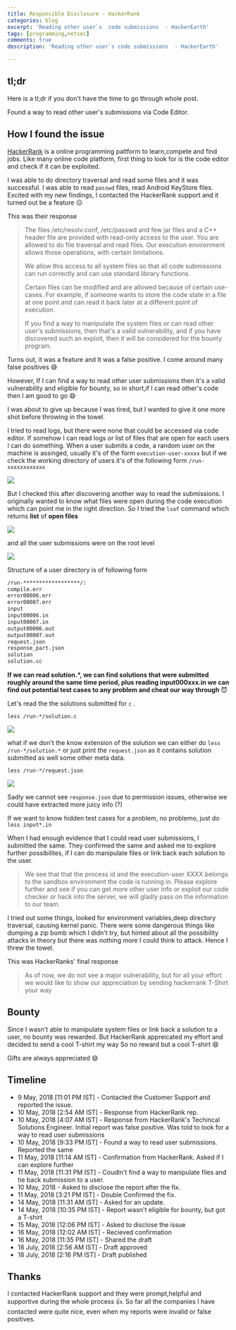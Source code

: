 ```yaml
---
title: Responsible Disclosure - HackerRank
categories: blog
excerpt: 'Reading other user`s  code submissions  - HackerEarth'
tags: [programming,netsec]
comments: true
description: 'Reading other user`s code submissions  - HackerEarth'

---
```





## tl;dr 
Here is a tl;dr if you don't have the time to go through whole post.

Found a way to read other user's submissions via Code Editor.

## How I found the issue

[HackerRank](https://www.hackerrank.com/) is a online programming paltform to learn,compete and find jobs. Like many online code platform, first thing to look for is the code editor and check if it can be exploited. 

I was able to do directory traversal and read some files and it was successful. I was able to read `passwd` files, read Android KeyStore files. Excited with my new findings, I contacted the HackerRank support and it turned out be a feature :neutral_face:

This was their response

<blockquote>
The files /etc/resolv.conf, /etc/passwd and few jar files and a C++ header file are provided with read-only access to the user. You are allowed to do file traversal and read files. Our execution environment allows those operations, with certain limitations.

We allow this access to all system files so that all code submissions can run correctly and can use standard library functions.

Certain files can be modified and are allowed because of certain use-cases. For example, if someone wants to store the code state in a file at one point and can read it back later at a different point of execution.

If you find a way to manipulate the system files or can read other user's submissions, then that's a valid vulnerability, and if you have discovered such an exploit, then it will be considered for the bounty program.

</blockquote>

Turns out, it was a feature and It was a false positive. I come around many false positives :sweat_smile:


However, If I can find a way to read other user submissions then it's a valid vulnerability and eligible for bounty, so in short,if I can read other's code then I am good to go :smile:


I was about to give up because I was tired, but I wanted to give it one more shot before throwing in the towel.

I tried to read logs, but there were none that could be accessed via code editor. If somehow I can read logs or list of files that are open for each users I can do something.
When a user submits a code, a random user on the machine is assinged, usually it's of the form `execution-user-xxxxx`
but if we check the working directory of users it's of the following form `/run-xxxxxxxxxxxx`

<img src="/images/disclosure-hackerrank/user_files_structure.png">

But I checked this after discovering another way to read the submissions.
I originally wanted to know what files were open during the code execution which can point me in the right direction.
So I tried the `lsof` command which returns **list** of **open files**

<img src="/images/disclosure-hackerrank/lsof_output.png">

and all the user submissions were on the root level 

<img src="/images/disclosure-hackerrank/root_structure.png">

Structure of a user directory is of following form 

```bash
/run-******************/:
compile.err
error00006.err
error00007.err
input
input00006.in
input00007.in
output00006.out
output00007.out
request.json
response_part.json
solution
solution.cc
```

**If we can read solution.*, we can find solutions that were submitted roughly around the same time period, plus reading input000xxx.in we can find out potential test cases to any problem and cheat our way through** :smiling_imp:


Let's read the the solutions submitted for `c` .

`less /run-*/solution.c`

<img src="/images/disclosure-hackerrank/c_solution.png">

what if we don't the know extension of the solution we can either do `less /run-*/solution.*` or just print the `request.json` as it contains solution submitted as well some other meta data.

`less /run-*/request.json`

<img src="/images/disclosure-hackerrank/json_response.png">


Sadly we cannot see `response.json` due to permission issues, otherwise we could have extracted more juicy info (?)

If we want to know hidden test cases for a problem, no problemo, just do `less input*.in`

When I had enough evidence that I could read user submissions, I submitted the same. They confirmed the same and asked me to explore further possibilites, if I can do manipulate files or link back each solution to the user. 

<blockquote>
We see that that the process id and the execution-user XXXX belongs to the sandbox environment the code is running in. Please explore further and see if you can get more other user info or exploit our code checker or hack into the server, we will gladly pass on the information to our team. 
</blockquote>

I tried out some things, looked for environment variables,deep directory traversal, causing kernel panic. 
There were some dangerous things like dumping a zip bomb which I didn't try, but hinted about all the possibility attacks in theory but there was nothing more I could think to attack. Hence I threw the towel.

This was HackerRanks' final response 

<blockquote>
As of now, we do not see a major vulnerability, but for all your effort we would like to show our appreciation by sending hackerrank T-Shirt your way
</blockquote>




## Bounty

Since I wasn't able to manipulate system files or link back a solution to a user, no bounty was rewarded. But HackerRank appreicated my effort and decided to send a cool T-shirt my way
So no reward but a cool T-shirt :smile: 

Gifts are always appreciated :smile:



## Timeline

* 9 May, 2018 [11:01 PM IST] - Contacted the Customer Support and reported the issue.
* 10 May, 2018 [2:54 AM IST] - Response from HackerRank rep.
* 10 May, 2018 [4:07 AM IST] - Response from HackerRank's Techincal Solutions Engineer. Initial report was false positive. Was told to look for a way to read user submissions
* 10 May, 2018 [9:33 PM IST] - Found a way to read user submissions. Reported the same
* 11 May, 2018 [11:14 AM IST] - Confirmation from HackerRank. Asked if I can explore further
* 11 May, 2018 [11:31 PM IST] - Coudln't find a way to manipulate files and tie back submission to a user.
* 10 May, 2018 - Asked to disclose the report after the fix.
* 11 May, 2018 [3:21 PM IST] - Double Confirmed the fix.
* 14 May, 2018 [11:31 AM IST] - Asked for an update.
* 14 May, 2018 [10:35 PM IST] - Report wasn't eligible for bounty, but got a T-shirt
* 15 May, 2018 [12:06 PM IST] - Asked to disclose the issue
* 16 May, 2018 [12:02 AM IST] - Recieved confirmation
* 16 May, 2018 [11:35 PM IST] - Shared the draft
* 18 July, 2018 [2:56 AM IST] - Draft approved
* 18 July, 2018 [2:16 PM IST] - Draft published

## Thanks 

I contacted HackerRank support and they were prompt,helpful and supportive during the whole process :+1:.
So far all the companies I have contacted were quite nice, even when my reports were invalid or false positives.








